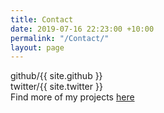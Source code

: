 ```yaml
---
title: Contact
date: 2019-07-16 22:23:00 +10:00
permalink: "/Contact/"
layout: page
---
```


github/{{ site.github }}
<br>twitter/{{ site.twitter }}
<br>Find more of my projects [here](https://www.rnchapman.directory)